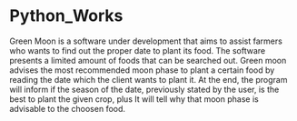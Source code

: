 # Python_Works
Green Moon is a software under development that aims to assist farmers who wants to find out the proper date to plant its food.
The software presents a limited amount of foods that can be searched out.
Green moon advises the most recommended moon phase to plant a certain food by reading the date which the client wants to plant it.
At the end, the program will inform if the season of the date, previously stated by the user, is the best to plant the given crop, plus It will tell why that moon phase
is advisable to the choosen food.
